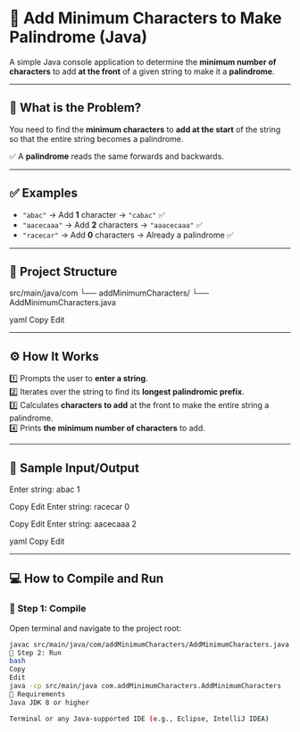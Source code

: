# 🔁 Add Minimum Characters to Make Palindrome (Java)

A simple Java console application to determine the **minimum number of characters** to add **at the front** of a given string to make it a **palindrome**.

---

## 📘 What is the Problem?

You need to find the **minimum characters** to **add at the start** of the string so that the entire string becomes a palindrome.

✅ A **palindrome** reads the same forwards and backwards.

---

## ✅ Examples

- `"abac"` → Add **1** character → `"cabac"` ✅  
- `"aacecaaa"` → Add **2** characters → `"aaacecaaa"` ✅  
- `"racecar"` → Add **0** characters → Already a palindrome ✅

---

## 📂 Project Structure

src/main/java/com
└── addMinimumCharacters/
└── AddMinimumCharacters.java

yaml
Copy
Edit

---

## ⚙️ How It Works

1️⃣ Prompts the user to **enter a string**.  
2️⃣ Iterates over the string to find its **longest palindromic prefix**.  
3️⃣ Calculates **characters to add** at the front to make the entire string a palindrome.  
4️⃣ Prints **the minimum number of characters** to add.

---

## 🧪 Sample Input/Output

Enter string:
abac
1

Copy
Edit
Enter string:
racecar
0

Copy
Edit
Enter string:
aacecaaa
2

yaml
Copy
Edit

---

## 💻 How to Compile and Run

### 📍 Step 1: Compile

Open terminal and navigate to the project root:

```bash
javac src/main/java/com/addMinimumCharacters/AddMinimumCharacters.java
📍 Step 2: Run
bash
Copy
Edit
java -cp src/main/java com.addMinimumCharacters.AddMinimumCharacters
📎 Requirements
Java JDK 8 or higher

Terminal or any Java-supported IDE (e.g., Eclipse, IntelliJ IDEA)
